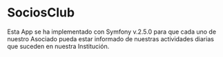 # SociosClub
Esta App se ha implementado con Symfony v.2.5.0 para que cada uno de nuestro Asociado pueda  estar informado de nuestras actividades diarias que suceden en nuestra Institución. 
